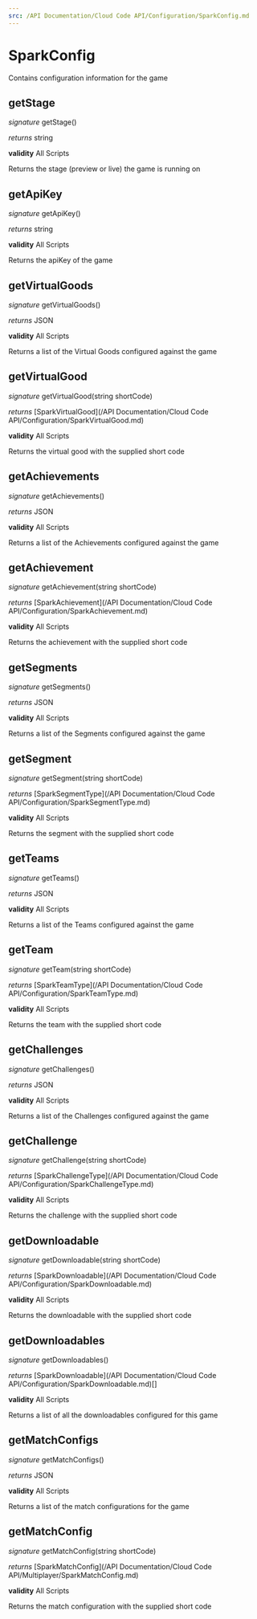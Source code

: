 ```yaml
---
src: /API Documentation/Cloud Code API/Configuration/SparkConfig.md
---
```


# SparkConfig

Contains configuration information for the game


## getStage
_signature_ getStage()</p>
_returns_ string</p>

<b>validity</b> All Scripts

Returns the stage (preview or live) the game is running on

## getApiKey
_signature_ getApiKey()</p>
_returns_ string</p>

<b>validity</b> All Scripts

Returns the apiKey of the game

## getVirtualGoods
_signature_ getVirtualGoods()</p>
_returns_ JSON</p>

<b>validity</b> All Scripts

Returns a list of the Virtual Goods configured against the game

## getVirtualGood
_signature_ getVirtualGood(string shortCode)</p>
_returns_ [SparkVirtualGood](/API Documentation/Cloud Code API/Configuration/SparkVirtualGood.md)</p>

<b>validity</b> All Scripts

Returns the virtual good with the supplied short code

## getAchievements
_signature_ getAchievements()</p>
_returns_ JSON</p>

<b>validity</b> All Scripts

Returns a list of the Achievements configured against the game

## getAchievement
_signature_ getAchievement(string shortCode)</p>
_returns_ [SparkAchievement](/API Documentation/Cloud Code API/Configuration/SparkAchievement.md)</p>

<b>validity</b> All Scripts

Returns the achievement with the supplied short code

## getSegments
_signature_ getSegments()</p>
_returns_ JSON</p>

<b>validity</b> All Scripts

Returns a list of the Segments configured against the game

## getSegment
_signature_ getSegment(string shortCode)</p>
_returns_ [SparkSegmentType](/API Documentation/Cloud Code API/Configuration/SparkSegmentType.md)</p>

<b>validity</b> All Scripts

Returns the segment with the supplied short code

## getTeams
_signature_ getTeams()</p>
_returns_ JSON</p>

<b>validity</b> All Scripts

Returns a list of the Teams configured against the game

## getTeam
_signature_ getTeam(string shortCode)</p>
_returns_ [SparkTeamType](/API Documentation/Cloud Code API/Configuration/SparkTeamType.md)</p>

<b>validity</b> All Scripts

Returns the team with the supplied short code

## getChallenges
_signature_ getChallenges()</p>
_returns_ JSON</p>

<b>validity</b> All Scripts

Returns a list of the Challenges configured against the game

## getChallenge
_signature_ getChallenge(string shortCode)</p>
_returns_ [SparkChallengeType](/API Documentation/Cloud Code API/Configuration/SparkChallengeType.md)</p>

<b>validity</b> All Scripts

Returns the challenge with the supplied short code

## getDownloadable
_signature_ getDownloadable(string shortCode)</p>
_returns_ [SparkDownloadable](/API Documentation/Cloud Code API/Configuration/SparkDownloadable.md)</p>

<b>validity</b> All Scripts

Returns the downloadable with the supplied short code

## getDownloadables
_signature_ getDownloadables()</p>
_returns_ [SparkDownloadable](/API Documentation/Cloud Code API/Configuration/SparkDownloadable.md)[]</p>

<b>validity</b> All Scripts

Returns a list of all the downloadables configured for this game

## getMatchConfigs
_signature_ getMatchConfigs()</p>
_returns_ JSON</p>

<b>validity</b> All Scripts

Returns a list of the match configurations for the game

## getMatchConfig
_signature_ getMatchConfig(string shortCode)</p>
_returns_ [SparkMatchConfig](/API Documentation/Cloud Code API/Multiplayer/SparkMatchConfig.md)</p>

<b>validity</b> All Scripts

Returns the match configuration with the supplied short code

